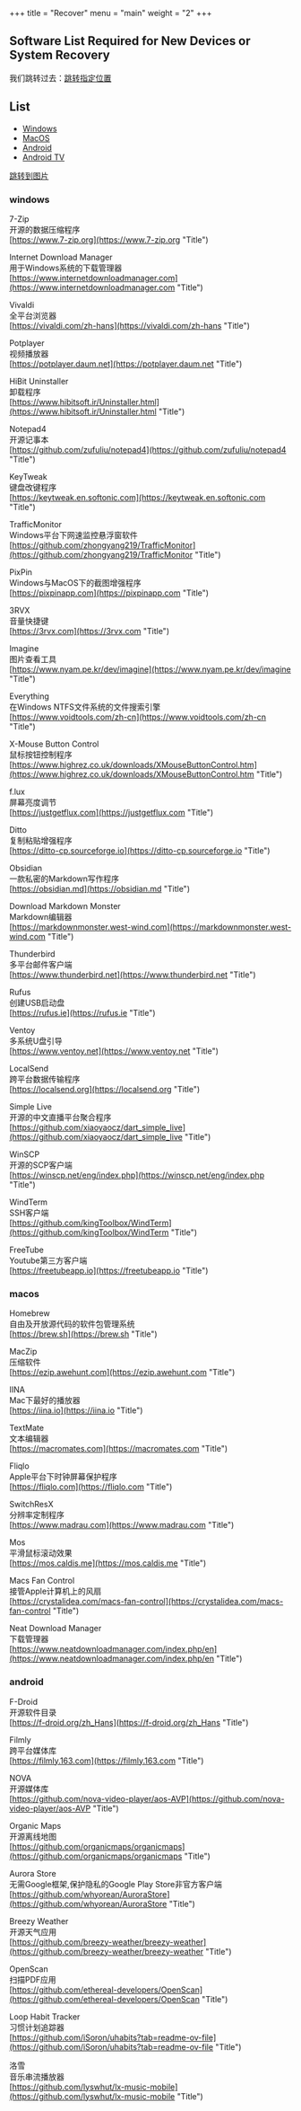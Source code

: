 +++
title = "Recover"
menu = "main"
weight = "2"
+++


## Software List Required for New Devices or System Recovery

我们跳转过去：[跳转指定位置](#divtop)

## List
* [Windows](#windows)
* [MacOS](#macos)
* [Android](#android)
* [Android TV](#Android_TV)

[跳转到图片](#图片)

### windows

7-Zip  
开源的数据压缩程序  
[https://www.7-zip.org](https://www.7-zip.org "Title")

Internet Download Manager  
用于Windows系统的下载管理器  
[https://www.internetdownloadmanager.com](https://www.internetdownloadmanager.com "Title")

Vivaldi  
全平台浏览器  
[https://vivaldi.com/zh-hans](https://vivaldi.com/zh-hans "Title")

Potplayer  
视频播放器  
[https://potplayer.daum.net](https://potplayer.daum.net "Title")

HiBit Uninstaller  
卸载程序  
[https://www.hibitsoft.ir/Uninstaller.html](https://www.hibitsoft.ir/Uninstaller.html "Title")

Notepad4  
开源记事本  
[https://github.com/zufuliu/notepad4](https://github.com/zufuliu/notepad4 "Title")

KeyTweak  
键盘改键程序  
[https://keytweak.en.softonic.com](https://keytweak.en.softonic.com "Title")

TrafficMonitor  
Windows平台下网速监控悬浮窗软件  
[https://github.com/zhongyang219/TrafficMonitor](https://github.com/zhongyang219/TrafficMonitor "Title")

PixPin  
Windows与MacOS下的截图增强程序  
[https://pixpinapp.com](https://pixpinapp.com "Title")

3RVX  
音量快捷键  
[https://3rvx.com](https://3rvx.com "Title")

Imagine  
图片查看工具  
[https://www.nyam.pe.kr/dev/imagine](https://www.nyam.pe.kr/dev/imagine "Title")

Everything  
在Windows NTFS文件系统的文件搜索引擎  
[https://www.voidtools.com/zh-cn](https://www.voidtools.com/zh-cn "Title")

X-Mouse Button Control  
鼠标按钮控制程序  
[https://www.highrez.co.uk/downloads/XMouseButtonControl.htm](https://www.highrez.co.uk/downloads/XMouseButtonControl.htm "Title")

f.lux  
屏幕亮度调节  
[https://justgetflux.com](https://justgetflux.com "Title")

Ditto  
复制粘贴增强程序  
[https://ditto-cp.sourceforge.io](https://ditto-cp.sourceforge.io "Title")

Obsidian  
一款私密的Markdown写作程序  
[https://obsidian.md](https://obsidian.md "Title")

Download Markdown Monster  
Markdown编辑器  
[https://markdownmonster.west-wind.com](https://markdownmonster.west-wind.com "Title")

Thunderbird  
多平台邮件客户端  
[https://www.thunderbird.net](https://www.thunderbird.net "Title")

Rufus  
创建USB启动盘  
[https://rufus.ie](https://rufus.ie "Title")

Ventoy  
多系统U盘引导  
[https://www.ventoy.net](https://www.ventoy.net "Title")

LocalSend  
跨平台数据传输程序  
[https://localsend.org](https://localsend.org "Title")

Simple Live  
开源的中文直播平台聚合程序  
[https://github.com/xiaoyaocz/dart_simple_live](https://github.com/xiaoyaocz/dart_simple_live "Title")

WinSCP  
开源的SCP客户端  
[https://winscp.net/eng/index.php](https://winscp.net/eng/index.php "Title")

WindTerm  
SSH客户端  
[https://github.com/kingToolbox/WindTerm](https://github.com/kingToolbox/WindTerm "Title")

FreeTube  
Youtube第三方客户端  
[https://freetubeapp.io](https://freetubeapp.io "Title")

### macos

Homebrew  
自由及开放源代码的软件包管理系统  
[https://brew.sh](https://brew.sh "Title")

MacZip  
压缩软件  
[https://ezip.awehunt.com](https://ezip.awehunt.com "Title")

IINA  
Mac下最好的播放器  
[https://iina.io](https://iina.io "Title")

TextMate  
文本编辑器  
[https://macromates.com](https://macromates.com "Title")

Fliqlo  
Apple平台下时钟屏幕保护程序  
[https://fliqlo.com](https://fliqlo.com "Title")

SwitchResX  
分辨率定制程序  
[https://www.madrau.com](https://www.madrau.com "Title")

Mos  
平滑鼠标滚动效果  
[https://mos.caldis.me](https://mos.caldis.me "Title")

Macs Fan Control  
接管Apple计算机上的风扇  
[https://crystalidea.com/macs-fan-control](https://crystalidea.com/macs-fan-control "Title")

Neat Download Manager  
下载管理器  
[https://www.neatdownloadmanager.com/index.php/en](https://www.neatdownloadmanager.com/index.php/en "Title")

### android

F-Droid  
开源软件目录  
[https://f-droid.org/zh_Hans](https://f-droid.org/zh_Hans "Title")

Filmly  
跨平台媒体库  
[https://filmly.163.com](https://filmly.163.com "Title")

NOVA  
开源媒体库  
[https://github.com/nova-video-player/aos-AVP](https://github.com/nova-video-player/aos-AVP "Title")

Organic Maps  
开源离线地图  
[https://github.com/organicmaps/organicmaps](https://github.com/organicmaps/organicmaps "Title")

Aurora Store  
无需Google框架,保护隐私的Google Play Store非官方客户端  
[https://github.com/whyorean/AuroraStore](https://github.com/whyorean/AuroraStore "Title")

Breezy Weather  
开源天气应用  
[https://github.com/breezy-weather/breezy-weather](https://github.com/breezy-weather/breezy-weather "Title")

OpenScan  
扫描PDF应用  
[https://github.com/ethereal-developers/OpenScan](https://github.com/ethereal-developers/OpenScan "Title")

Loop Habit Tracker  
习惯计划追踪器  
[https://github.com/iSoron/uhabits?tab=readme-ov-file](https://github.com/iSoron/uhabits?tab=readme-ov-file "Title")

洛雪  
音乐串流播放器  
[https://github.com/lyswhut/lx-music-mobile](https://github.com/lyswhut/lx-music-mobile "Title")





<a name="divtop"></a>
